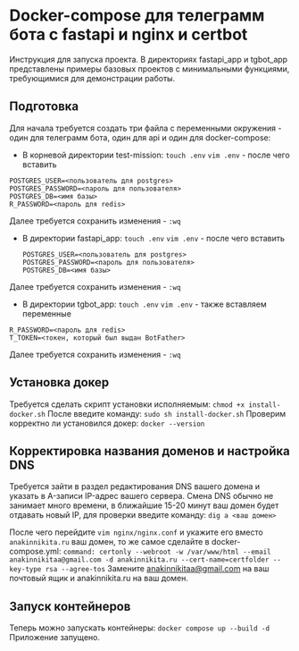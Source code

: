 # Docker-compose для телеграмм бота с fastapi и nginx и certbot

Инструкция для запуска проекта. 
В директориях fastapi_app и tgbot_app представлены примеры базовых проектов с минимальными функциями, требующимися для демонстрации работы.

## Подготовка

Для начала требуется создать три файла с переменными окружения - один для телеграмм бота, один для api и один для docker-compose:
* В корневой директории test-mission:
`touch .env`
`vim .env` - после чего вставить
```
POSTGRES_USER=<пользователь для postgres>
POSTGRES_PASSWORD=<пароль для пользователя>
POSTGRES_DB=<имя базы>
R_PASSWORD=<пароль для redis>
```
Далее требуется сохранить изменения - `:wq`
* В директории fastapi_app:
`touch .env`
`vim .env` - после чего вставить
    ```
    POSTGRES_USER=<пользователь для postgres>
    POSTGRES_PASSWORD=<пароль для пользователя>
    POSTGRES_DB=<имя базы>
    ```
Далее требуется сохранить изменения - `:wq`
* В директории tgbot_app:
`touch .env`
`vim .env` - также вставляем переменные
```
R_PASSWORD=<пароль для redis>
T_TOKEN=<токен, который был выдан BotFather>
```
Далее требуется сохранить изменения - `:wq`

## Установка докер
Требуется сделать скрипт установки исполняемым:
`chmod +x install-docker.sh`
После введите команду:
`sudo sh install-docker.sh`
Проверим корректно ли установился докер:
`docker --version`

## Корректировка названия доменов и настройка DNS

Требуется зайти в раздел редактирования DNS вашего домена и указать в A-записи IP-адрес вашего сервера. Смена DNS обычно не занимает много времени, в ближайшие 15-20 минут ваш домен будет отдавать новый IP, для проверки введите команду:
`dig a <ваш домен>`

После чего перейдите `vim nginx/nginx.conf` и укажите его вместо ```anakinnikita.ru``` ваш домен, то же самое сделайте в docker-compose.yml:
```command: certonly --webroot -w /var/www/html --email anakinnikitaa@gmail.com -d anakinnikita.ru --cert-name=certfolder --key-type rsa --agree-tos```
Замените anakinnikitaa@gmail.com на ваш почтовый ящик и anakinnikita.ru на ваш домен.
## Запуск контейнеров
Теперь можно запускать контейнеры:
`docker compose up --build -d`
Приложение запущено.